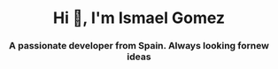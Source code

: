 <h1 align="center">Hi 👋, I'm Ismael Gomez</h1>
<h3 align="center">A passionate developer from Spain. Always looking fornew ideas</h3>

<!--
**ismaelgo97/ismaelgo97** is a ✨ _special_ ✨ repository because its `README.md` (this file) appears on your GitHub profile.

Here are some ideas to get you started:

- 🔭 I’m currently working on ...
- 🌱 I’m currently learning ...
- 👯 I’m looking to collaborate on ...
- 🤔 I’m looking for help with ...
- 💬 Ask me about ...
- 📫 How to reach me: ...
- 😄 Pronouns: ...
- ⚡ Fun fact: ...
-->
